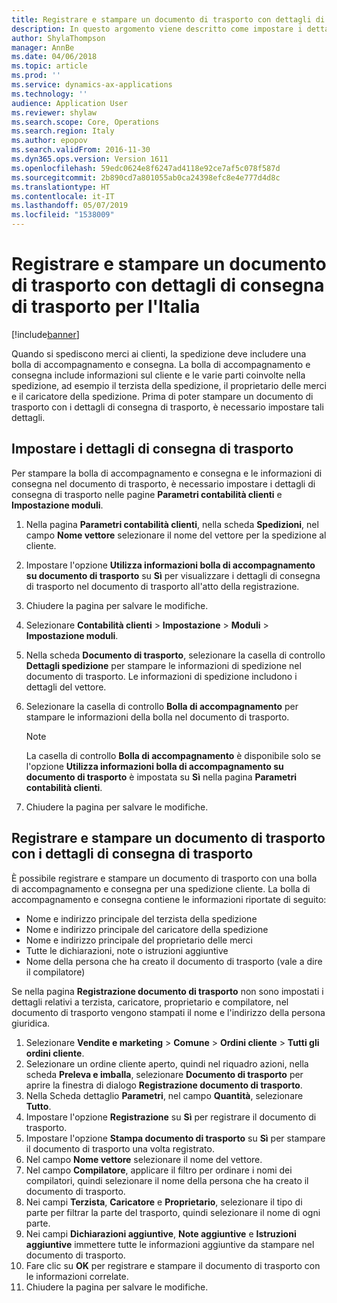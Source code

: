 ```yaml
---
title: Registrare e stampare un documento di trasporto con dettagli di consegna di trasporto per l'Italia
description: In questo argomento viene descritto come impostare i dettagli di consegna di trasporto e registrare un documento di trasporto per l'Italia.
author: ShylaThompson
manager: AnnBe
ms.date: 04/06/2018
ms.topic: article
ms.prod: ''
ms.service: dynamics-ax-applications
ms.technology: ''
audience: Application User
ms.reviewer: shylaw
ms.search.scope: Core, Operations
ms.search.region: Italy
ms.author: epopov
ms.search.validFrom: 2016-11-30
ms.dyn365.ops.version: Version 1611
ms.openlocfilehash: 59edc0624e8f6247ad4118e92ce7af5c078f587d
ms.sourcegitcommit: 2b890cd7a801055ab0ca24398efc8e4e777d4d8c
ms.translationtype: HT
ms.contentlocale: it-IT
ms.lasthandoff: 05/07/2019
ms.locfileid: "1538009"
---
```

# <a name="post-and-print-a-packing-slip-with-transportation-delivery-details-for-italy"></a>Registrare e stampare un documento di trasporto con dettagli di consegna di trasporto per l'Italia

[!include[banner](../includes/banner.md)]

Quando si spediscono merci ai clienti, la spedizione deve includere una bolla di accompagnamento e consegna. La bolla di accompagnamento e consegna include informazioni sul cliente e le varie parti coinvolte nella spedizione, ad esempio il terzista della spedizione, il proprietario delle merci e il caricatore della spedizione. Prima di poter stampare un documento di trasporto con i dettagli di consegna di trasporto, è necessario impostare tali dettagli.

## <a name="set-up-transportation-delivery-details"></a>Impostare i dettagli di consegna di trasporto

Per stampare la bolla di accompagnamento e consegna e le informazioni di consegna nel documento di trasporto, è necessario impostare i dettagli di consegna di trasporto nelle pagine **Parametri contabilità clienti** e **Impostazione moduli**.

1. Nella pagina **Parametri contabilità clienti**, nella scheda **Spedizioni**, nel campo **Nome vettore** selezionare il nome del vettore per la spedizione al cliente.
2. Impostare l'opzione **Utilizza informazioni bolla di accompagnamento su documento di trasporto** su **Sì** per visualizzare i dettagli di consegna di trasporto nel documento di trasporto all'atto della registrazione.
3. Chiudere la pagina per salvare le modifiche.
4. Selezionare **Contabilità clienti** &gt; **Impostazione** &gt; **Moduli** &gt; **Impostazione moduli**.
5. Nella scheda **Documento di trasporto**, selezionare la casella di controllo **Dettagli spedizione** per stampare le informazioni di spedizione nel documento di trasporto. Le informazioni di spedizione includono i dettagli del vettore.
6. Selezionare la casella di controllo **Bolla di accompagnamento** per stampare le informazioni della bolla nel documento di trasporto.

    > [!NOTE]
    > La casella di controllo **Bolla di accompagnamento** è disponibile solo se l'opzione **Utilizza informazioni bolla di accompagnamento su documento di trasporto** è impostata su **Sì** nella pagina **Parametri contabilità clienti**.

7. Chiudere la pagina per salvare le modifiche.

## <a name="post-and-print-a-packing-slip-that-includes-transportation-delivery-details"></a>Registrare e stampare un documento di trasporto con i dettagli di consegna di trasporto

È possibile registrare e stampare un documento di trasporto con una bolla di accompagnamento e consegna per una spedizione cliente. La bolla di accompagnamento e consegna contiene le informazioni riportate di seguito:

- Nome e indirizzo principale del terzista della spedizione
- Nome e indirizzo principale del caricatore della spedizione
- Nome e indirizzo principale del proprietario delle merci
- Tutte le dichiarazioni, note o istruzioni aggiuntive
- Nome della persona che ha creato il documento di trasporto (vale a dire il compilatore)

Se nella pagina **Registrazione documento di trasporto** non sono impostati i dettagli relativi a terzista, caricatore, proprietario e compilatore, nel documento di trasporto vengono stampati il nome e l'indirizzo della persona giuridica.

1. Selezionare **Vendite e marketing** &gt; **Comune** &gt; **Ordini cliente** &gt; **Tutti gli ordini cliente**.
2. Selezionare un ordine cliente aperto, quindi nel riquadro azioni, nella scheda **Preleva e imballa**, selezionare **Documento di trasporto** per aprire la finestra di dialogo **Registrazione documento di trasporto**.
3. Nella Scheda dettaglio **Parametri**, nel campo **Quantità**, selezionare **Tutto**.
4. Impostare l'opzione **Registrazione** su **Sì** per registrare il documento di trasporto.
5. Impostare l'opzione **Stampa documento di trasporto** su **Sì** per stampare il documento di trasporto una volta registrato.
6. Nel campo **Nome vettore** selezionare il nome del vettore.
7. Nel campo **Compilatore**, applicare il filtro per ordinare i nomi dei compilatori, quindi selezionare il nome della persona che ha creato il documento di trasporto.
8. Nei campi **Terzista**, **Caricatore** e **Proprietario**, selezionare il tipo di parte per filtrar la parte del trasporto, quindi selezionare il nome di ogni parte.
9. Nei campi **Dichiarazioni aggiuntive**, **Note aggiuntive** e **Istruzioni aggiuntive** immettere tutte le informazioni aggiuntive da stampare nel documento di trasporto.
10. Fare clic su **OK** per registrare e stampare il documento di trasporto con le informazioni correlate.
11. Chiudere la pagina per salvare le modifiche.
